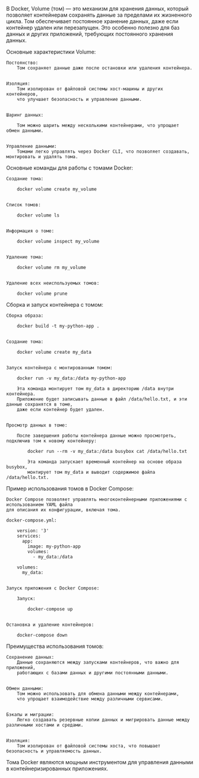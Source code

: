 В Docker, Volume (том) — это механизм для хранения данных, который позволяет контейнерам сохранять данные
за пределами их жизненного цикла. Том обеспечивает постоянное хранение данных, даже если контейнер удален или перезапущен.
Это особенно полезно для баз данных и других приложений, требующих постоянного хранения данных.

Основные характеристики Volume:

    Постоянство:
        Том сохраняет данные даже после остановки или удаления контейнера.


    Изоляция:
        Том изолирован от файловой системы хост-машины и других контейнеров,
        что улучшает безопасность и управление данными.


    Шаринг данных:

        Том можно шарить между несколькими контейнерами, что упрощает обмен данными.


    Управление данными:
        Томами легко управлять через Docker CLI, что позволяет создавать, монтировать и удалять тома.


Основные команды для работы с томами Docker:

    Создание тома:

        docker volume create my_volume


    Список томов:

        docker volume ls


    Информация о томе:

        docker volume inspect my_volume


    Удаление тома:

        docker volume rm my_volume


    Удаление всех неиспользуемых томов:

        docker volume prune


Сборка и запуск контейнера с томом:

    Сборка образа:
        
        docker build -t my-python-app .


    Создание тома:
        
        docker volume create my_data

    
    Запуск контейнера с монтированным томом:
        
        docker run -v my_data:/data my-python-app
    
        Эта команда монтирует том my_data в директорию /data внутри контейнера.
        Приложение будет записывать данные в файл /data/hello.txt, и эти данные сохранятся в томе, 
        даже если контейнер будет удален.


    Просмотр данных в томе:

        После завершения работы контейнера данные можно просмотреть, подключив том к новому контейнеру:
        
            docker run --rm -v my_data:/data busybox cat /data/hello.txt

            Эта команда запускает временный контейнер на основе образа busybox, 
            монтирует том my_data и выводит содержимое файла /data/hello.txt.
    

Пример использования томов в Docker Compose:

    Docker Compose позволяет управлять многоконтейнерными приложениями с использованием YAML файла 
    для описания их конфигурации, включая тома.
    
    docker-compose.yml:
    
        version: '3'
        services:
          app:
            image: my-python-app
            volumes:
              - my_data:/data
        
        volumes:
          my_data:

        
    Запуск приложения с Docker Compose:
    
        Запуск:
            
            docker-compose up

    
    Остановка и удаление контейнеров:
    
        docker-compose down


Преимущества использования томов:

    Сохранение данных:
        Данные сохраняются между запусками контейнеров, что важно для приложений, 
        работающих с базами данных и другими постоянными данными.


    Обмен данными:
        Том можно использовать для обмена данными между контейнерами, 
        что упрощает взаимодействие между различными сервисами.


    Бэкапы и миграции:
        Легко создавать резервные копии данных и мигрировать данные между различными хостами и средами.


    Изоляция:
        Том изолирован от файловой системы хоста, что повышает безопасность и управляемость данных.


Тома Docker являются мощным инструментом для управления данными в контейнеризированных приложениях.